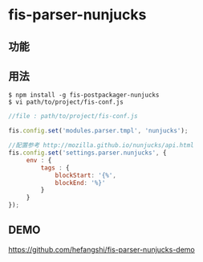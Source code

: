# fis-parser-nunjucks


## 功能


## 用法

    $ npm install -g fis-postpackager-nunjucks
    $ vi path/to/project/fis-conf.js

```javascript
//file : path/to/project/fis-conf.js

fis.config.set('modules.parser.tmpl', 'nunjucks');

//配置参考 http://mozilla.github.io/nunjucks/api.html
fis.config.set('settings.parser.nunjucks', {
     env : {
         tags : {
             blockStart: '{%',
             blockEnd: '%}'
         }
     }
});
```

## DEMO

https://github.com/hefangshi/fis-parser-nunjucks-demo